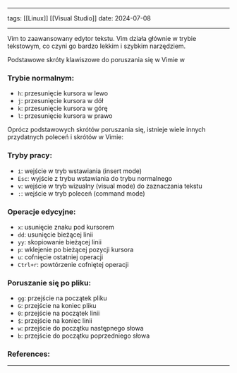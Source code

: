 
--- 
tags: [[Linux]] [[Visual Studio]] 
date: 2024-07-08

---

Vim to zaawansowany edytor tekstu. Vim działa głównie w trybie tekstowym, co czyni go bardzo lekkim i szybkim narzędziem.

Podstawowe skróty klawiszowe do poruszania się w Vimie w 

### Trybie normalnym:

- `h`: przesunięcie kursora w lewo
- `j`: przesunięcie kursora w dół
- `k`: przesunięcie kursora w górę
- `l`: przesunięcie kursora w prawo

Oprócz podstawowych skrótów poruszania się, istnieje wiele innych przydatnych poleceń i skrótów w Vimie:

### Tryby pracy:

- `i`: wejście w tryb wstawiania (insert mode)
- `Esc`: wyjście z trybu wstawiania do trybu normalnego
- `v`: wejście w tryb wizualny (visual mode) do zaznaczania tekstu
- `:`: wejście w tryb poleceń (command mode)

### Operacje edycyjne:

- `x`: usunięcie znaku pod kursorem
- `dd`: usunięcie bieżącej linii
- `yy`: skopiowanie bieżącej linii
- `p`: wklejenie po bieżącej pozycji kursora
- `u`: cofnięcie ostatniej operacji
- `Ctrl+r`: powtórzenie cofniętej operacji

### Poruszanie się po pliku:

- `gg`: przejście na początek pliku
- `G`: przejście na koniec pliku
- `0`: przejście na początek linii
- `$`: przejście na koniec linii
- `w`: przejście do początku następnego słowa
- `b`: przejście do początku poprzedniego słowa

### References:


---



